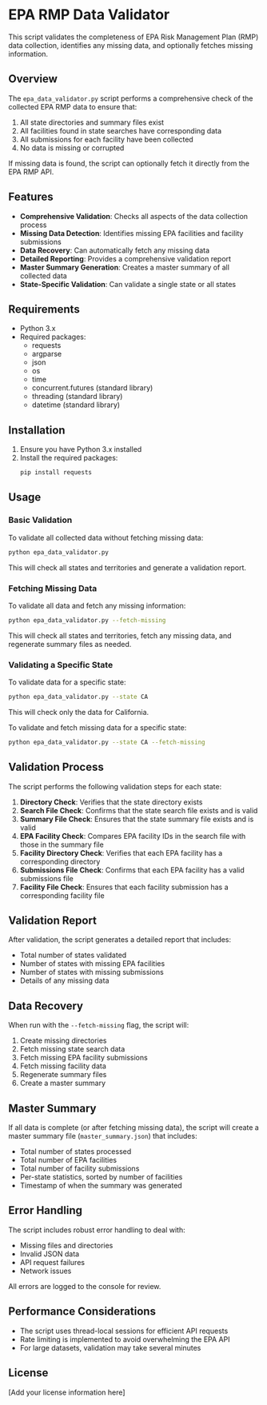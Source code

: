 # EPA RMP Data Validator

This script validates the completeness of EPA Risk Management Plan (RMP) data collection, identifies any missing data, and optionally fetches missing information.

## Overview

The `epa_data_validator.py` script performs a comprehensive check of the collected EPA RMP data to ensure that:

1. All state directories and summary files exist
2. All facilities found in state searches have corresponding data
3. All submissions for each facility have been collected
4. No data is missing or corrupted

If missing data is found, the script can optionally fetch it directly from the EPA RMP API.

## Features

- **Comprehensive Validation**: Checks all aspects of the data collection process
- **Missing Data Detection**: Identifies missing EPA facilities and facility submissions
- **Data Recovery**: Can automatically fetch any missing data
- **Detailed Reporting**: Provides a comprehensive validation report
- **Master Summary Generation**: Creates a master summary of all collected data
- **State-Specific Validation**: Can validate a single state or all states

## Requirements

- Python 3.x
- Required packages:
  - requests
  - argparse
  - json
  - os
  - time
  - concurrent.futures (standard library)
  - threading (standard library)
  - datetime (standard library)

## Installation

1. Ensure you have Python 3.x installed
2. Install the required packages:
   ```bash
   pip install requests
   ```

## Usage

### Basic Validation

To validate all collected data without fetching missing data:

```bash
python epa_data_validator.py
```

This will check all states and territories and generate a validation report.

### Fetching Missing Data

To validate all data and fetch any missing information:

```bash
python epa_data_validator.py --fetch-missing
```

This will check all states and territories, fetch any missing data, and regenerate summary files as needed.

### Validating a Specific State

To validate data for a specific state:

```bash
python epa_data_validator.py --state CA
```

This will check only the data for California.

To validate and fetch missing data for a specific state:

```bash
python epa_data_validator.py --state CA --fetch-missing
```

## Validation Process

The script performs the following validation steps for each state:

1. **Directory Check**: Verifies that the state directory exists
2. **Search File Check**: Confirms that the state search file exists and is valid
3. **Summary File Check**: Ensures that the state summary file exists and is valid
4. **EPA Facility Check**: Compares EPA facility IDs in the search file with those in the summary file
5. **Facility Directory Check**: Verifies that each EPA facility has a corresponding directory
6. **Submissions File Check**: Confirms that each EPA facility has a valid submissions file
7. **Facility File Check**: Ensures that each facility submission has a corresponding facility file

## Validation Report

After validation, the script generates a detailed report that includes:

- Total number of states validated
- Number of states with missing EPA facilities
- Number of states with missing submissions
- Details of any missing data

## Data Recovery

When run with the `--fetch-missing` flag, the script will:

1. Create missing directories
2. Fetch missing state search data
3. Fetch missing EPA facility submissions
4. Fetch missing facility data
5. Regenerate summary files
6. Create a master summary

## Master Summary

If all data is complete (or after fetching missing data), the script will create a master summary file (`master_summary.json`) that includes:

- Total number of states processed
- Total number of EPA facilities
- Total number of facility submissions
- Per-state statistics, sorted by number of facilities
- Timestamp of when the summary was generated

## Error Handling

The script includes robust error handling to deal with:

- Missing files and directories
- Invalid JSON data
- API request failures
- Network issues

All errors are logged to the console for review.

## Performance Considerations

- The script uses thread-local sessions for efficient API requests
- Rate limiting is implemented to avoid overwhelming the EPA API
- For large datasets, validation may take several minutes

## License

[Add your license information here] 